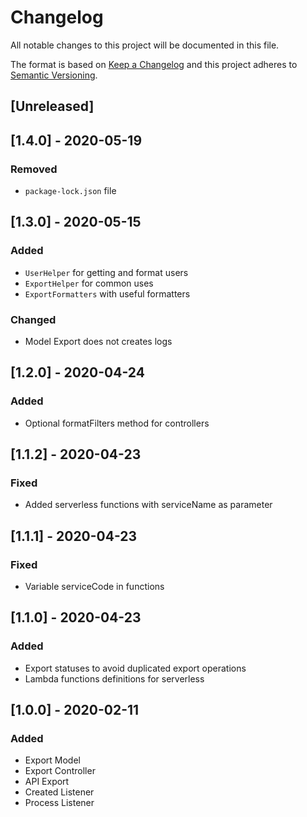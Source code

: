 # Changelog

All notable changes to this project will be documented in this file.

The format is based on [Keep a Changelog](http://keepachangelog.com/en/1.0.0/)
and this project adheres to [Semantic Versioning](http://semver.org/spec/v2.0.0.html).

## [Unreleased]

## [1.4.0] - 2020-05-19
### Removed
- `package-lock.json` file

## [1.3.0] - 2020-05-15
### Added
- `UserHelper` for getting and format users
- `ExportHelper` for common uses
- `ExportFormatters` with useful formatters

### Changed
- Model Export does not creates logs

## [1.2.0] - 2020-04-24
### Added
- Optional formatFilters method for controllers

## [1.1.2] - 2020-04-23
### Fixed
- Added serverless functions with serviceName as parameter

## [1.1.1] - 2020-04-23
### Fixed
- Variable serviceCode in functions

## [1.1.0] - 2020-04-23
### Added
- Export statuses to avoid duplicated export operations
- Lambda functions definitions for serverless

## [1.0.0] - 2020-02-11
### Added
- Export Model
- Export Controller
- API Export
- Created Listener
- Process Listener
